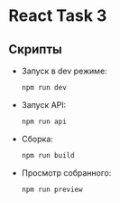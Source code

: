 # React Task 3

## Скрипты

- Запуск в dev режиме:

  ```bash
  npm run dev
  ```

- Запуск API:

  ```bash
  npm run api
  ```

- Сборка:

  ```bash
  npm run build
  ```

- Просмотр собранного:
  ```bash
  npm run preview
  ```
